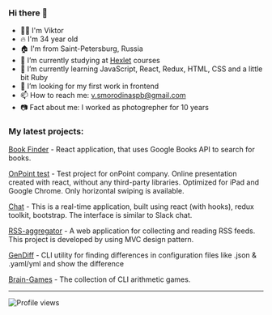 ### Hi there 👋

- 👨‍🦱 I'm Viktor
- 🔥 I'm 34 year old
- 🏠 I'm from Saint-Petersburg, Russia
- 🔭 I’m currently studying at [Hexlet](https://hexlet.io) courses
- 🌱 I’m currently learning JavaScript, React, Redux, HTML, CSS and a little bit Ruby
- 🤔 I’m looking for my first work in frontend
- 📫 How to reach me: v.smorodinaspb@gmail.com
- 📷 Fact about me: I worked as photogrepher for 10 years

### My latest projects:
[Book Finder](https://github.com/SmorodinVik/bookfinder) - React application, that uses Google Books API to search for books.

[OnPoint test](https://github.com/SmorodinVik/OnPointTest) - Test project for onPoint company. Online presentation created with react, without any third-party libraries. Optimized for iPad and Google Chrome. Only horizontal swiping is available.

[Chat](https://github.com/SmorodinVik/smorodina-chat) - This is a real-time application, built using react (with hooks), redux toolkit, bootstrap. The interface is similar to Slack chat.

[RSS-aggregator](https://github.com/SmorodinVik/rss-aggregator) - A web application for collecting and reading RSS feeds. This project is developed by using MVC design pattern.

[GenDiff](https://github.com/SmorodinVik/gendiff) - CLI utility for finding differences in configuration files like .json & .yaml/yml and show the difference

[Brain-Games](https://github.com/SmorodinVik/brain-games) - The collection of CLI arithmetic games.



---

![Profile views](https://gpvc.arturio.dev/SmorodinVik)
